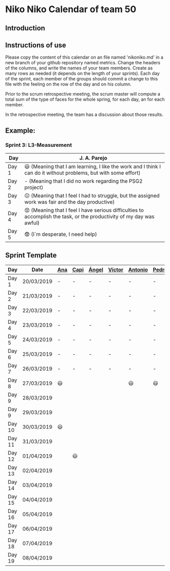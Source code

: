 # Niko Niko Calendar of team 50
## Introduction

## Instructions of use
Please copy the content of this calendar on an file named 'nikoniko.md' in a new branch of your github repository named metrics.
Change the headers of the columns, and write the names of your team members.
Create as many rows as needed (it depends on the length of your sprints).
Each day of the sprint, each member of the groups should commit a change to this file with the feeling on the row of the day and on his column. 

Prior to the scrum retrospective meeting, the scrum master will compute a total sum of the type of faces for the whole spring, for each day, an for each member.

In the retrospective meeting, the team has a discussion about those results.

## Example:

### Sprint 3: L3-Measurement 

| Day           | J. A. Parejo  |
| ------------- | ------------- |
| Day 1         |    :smiley: (Meaning that I am learning, I like the work and I think I can do it without problems, but with some effort) |
| Day 2         |    - (Meaning that I did no work regarding the PSG2 project)           |
| Day 3         |    :neutral_face:  (Meaning that I feel I had to struggle, but the assigned work was fair and the day productive)          |:fearful:
| Day 4         |    :worried: (Meaning that I feel I have serious difficulties to accomplish the task, or the productivity of my day was awful)           |
| Day 5         |    :fearful:   (I´m desperate, I need help)        |


## Sprint Template

| Day           | Date | [Ana](https://github.com/ananovmon)    | [Capi](https://github.com/Capi9888)     | [Ángel](https://github.com/angel96)     | [Víctor](https://github.com/SiiNerGia)     | [Antonio](https://github.com/antonihipona)     | [Pedro](https://github.com/pedroswe)     |
| ------------- | ------------- | -------------  | -------------  | -------------  | -------------  | -------------  | -------------  |
| Day 1         |  20/03/2019   |       -        |        -       |        -       |       -        |       -        |       -        |
| Day 2         |  21/03/2019   |       -        |        -       |        -       |       -        |       -        |       -        |
| Day 3         |  22/03/2019   |       -        |        -       |        -       |       -        |       -        |       -        |
| Day 4         |  23/03/2019   |       -        |        -       |        -       |       -        |       -        |       -        |
| Day 5         |  24/03/2019   |       -        |        -       |        -       |       -        |       -        |       -        |
| Day 6         |  25/03/2019   |       -        |        -       |        -       |       -        |       -        |       -        |
| Day 7         |  26/03/2019   |       -        |        -       |        -       |       -        |       -        |       -        |
| Day 8         |  27/03/2019   |    :smiley:    |                |                |                |    :smiley:    |    :smiley:    |
| Day 9         |  28/03/2019   |                |                |                |                |                |                |
| Day 9         |  29/03/2019   |                |                |                |                |                |                |
| Day 10        |  30/03/2019   |  :smiley:      |                |                |                |                |                |
| Day 11        |  31/03/2019   |                |                |                |                |                |                |
| Day 12        |  01/04/2019   |                |  :smiley:      |                |                |                |                |
| Day 13        |  02/04/2019   |                |                |                |                |                |                |
| Day 14        |  03/04/2019   |                |                |                |                |                |                |
| Day 15        |  04/04/2019   |                |                |                |                |                |                |
| Day 16        |  05/04/2019   |                |                |                |                |                |                |
| Day 17        |  06/04/2019   |                |                |                |                |                |                |
| Day 18        |  07/04/2019   |                |                |                |                |                |                |
| Day 19        |  08/04/2019   |                |                |                |                |                |                |

